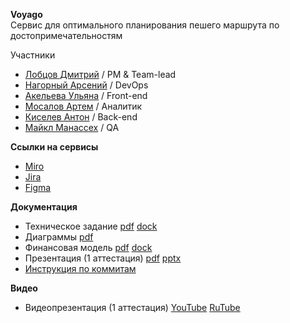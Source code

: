 **Voyago**  
Сервис для оптимального планирования пешего маршрута по достопримечательностям

Участники  
- [Лобцов Дмитрий](https://github.com/shelf08) / PM & Team-lead  
- [Нагорный Арсений](https://github.com/qudest) / DevOps  
- [Акельева Ульяна](https://github.com/ulianacode) / Front-end  
- [Мосалов Артем](https://github.com/artomas) / Аналитик  
- [Киселев Антон](https://github.com/Smertex) / Back-end  
- [Майкл Манассех](https://github.com/Drillefx) / QA  
  
**Ссылки на сервисы**  
- [Miro](https://miro.com/app/board/uXjVIe9QVfg=/?share_link_id=9825766657)  
- [Jira](https://voyago.atlassian.net/jira/software/projects/VOYAGO/boards/1)  
- [Figma](https://www.figma.com/design/EqIQmygpggXKefPpovrrsU/Project-Tourist-Guide?node-id=0-1&t=ZUOqSJMtTMUjJAl5-1)   

**Документация**  
- Техническое задание [pdf]() [dock]()  
- Диаграммы [pdf]()
- Финансовая модель [pdf](https://github.com/qudest/voyago/blob/VOYAGO-22/github-documentation/Documentation/Financial%20model.pdf) [dock](https://github.com/qudest/voyago/blob/VOYAGO-22/github-documentation/Documentation/Financial%20model.docx)  
- Презентация (1 аттестация) [pdf](https://github.com/qudest/voyago/blob/VOYAGO-22/github-documentation/Documentation/Voyago-Presentation-1att.pdf) [pptx](https://github.com/qudest/voyago/blob/VOYAGO-22/github-documentation/Documentation/Voyago-Presentation-1att.pptx)  
- [Инструкция по коммитам](https://drive.google.com/file/d/11163BSJbBptiCoLEdbwxT1hNaGvViPxv/view?usp=drive_link)

**Видео**  
- Видеопрезентация (1 аттестация) [YouTube](https://www.youtube.com/) [RuTube](https://rutube.ru/)  

  
